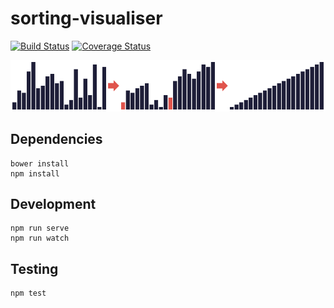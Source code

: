 # sorting-visualiser

[![Build Status](https://travis-ci.org/Tyriar/sorting-visualiser.svg?branch=master)](https://travis-ci.org/Tyriar/sorting-visualiser)
[![Coverage Status](https://coveralls.io/repos/github/Tyriar/sorting-visualiser/badge.svg?branch=master)](https://coveralls.io/github/Tyriar/sorting-visualiser?branch=master)

![](example.png)

## Dependencies

```
bower install
npm install
```

## Development

```
npm run serve
npm run watch
```

## Testing

```
npm test
```
